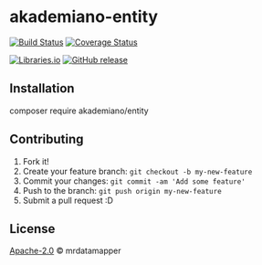 # akademiano-entity
[![Build Status](https://travis-ci.org/mrdatamapper/akademiano-entity.svg?branch=master)](https://travis-ci.org/mrdatamapper/akademiano-entity)
[![Coverage Status](https://coveralls.io/repos/github/mrdatamapper/akademiano-entity/badge.svg)](https://coveralls.io/github/mrdatamapper/akademiano-entity)

[![Libraries.io ](https://img.shields.io/librariesio/github/mrdatamapper/akademiano-entity.svg)](https://libraries.io/github/mrdatamapper/akademiano-entity)
[![GitHub release](https://img.shields.io/github/release/mrdatamapper/akademiano-entity.svg)]()


## Installation

composer require akademiano/entity


## Contributing

1. Fork it!
2. Create your feature branch: `git checkout -b my-new-feature`
3. Commit your changes: `git commit -am 'Add some feature'`
4. Push to the branch: `git push origin my-new-feature`
5. Submit a pull request :D



## License

[Apache-2.0](https://www.apache.org/licenses/LICENSE-2.0) © mrdatamapper

